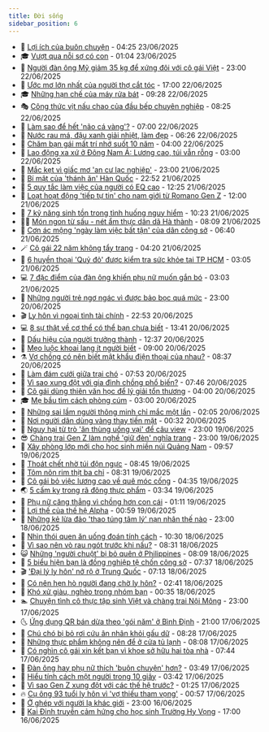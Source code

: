 ```yaml
---
title: Đời sống
sidebar_position: 6
---
```


<!-- vnexpress-doi-song:START -->
- 🚀 [Lợi ích của buôn chuyện](https://vnexpress.net/loi-ich-cua-buon-chuyen-4904795.html) - 04:25 23/06/2025
- 🎓 [Vượt qua nỗi sợ có con](https://vnexpress.net/vuot-qua-noi-so-co-con-4904785.html) - 01:04 23/06/2025
- 🚦 [Người đàn ông Mỹ giảm 35 kg để xứng đôi với cô gái Việt](https://vnexpress.net/nguoi-dan-ong-my-giam-35-kg-de-xung-doi-voi-co-gai-viet-4899547.html) - 23:00 22/06/2025
- 🦣 [Ước mơ lớn nhất của người thợ cắt tóc](https://vnexpress.net/uoc-mo-lon-nhat-cua-nguoi-tho-cat-toc-4904509.html) - 17:00 22/06/2025
- 🎓 [Những hạn chế của máy rửa bát](https://vnexpress.net/nhung-han-che-cua-may-rua-bat-4474067.html) - 09:28 22/06/2025
- 🎭 [Công thức vịt nấu chao của đầu bếp chuyên nghiệp](https://vnexpress.net/doi-song-cooking-vit-nau-chao-4480425.html) - 08:25 22/06/2025
- 🦅 [Làm sao để hết &#39;não cá vàng&#39;?](https://vnexpress.net/lam-sao-de-het-nao-ca-vang-4904589.html) - 07:00 22/06/2025
- 🎃 [Nước rau má, đậu xanh giải nhiệt, làm đẹp](https://vnexpress.net/doi-song-cooking-nuoc-rau-ma-dau-xanh-4479309.html) - 06:26 22/06/2025
- 💪 [Chăm bạn gái mất trí nhớ suốt 10 năm](https://vnexpress.net/cham-ban-gai-mat-tri-nho-suot-10-nam-4904652.html) - 04:00 22/06/2025
- 🐻 [Lao động xa xứ ở Đông Nam Á: Lương cao, túi vẫn rỗng](https://vnexpress.net/lao-dong-xa-xu-o-dong-nam-a-luong-cao-tui-van-rong-4904514.html) - 03:00 22/06/2025
- 🧠 [Mắc kẹt vì giấc mơ &#39;an cư lạc nghiệp&#39;](https://vnexpress.net/mac-ket-vi-giac-mo-an-cu-lac-nghiep-4904555.html) - 23:00 21/06/2025
- 🐘 [Bí mật của &#39;thánh ăn&#39; Hàn Quốc](https://vnexpress.net/bi-mat-cua-thanh-an-han-quoc-4904483.html) - 22:52 21/06/2025
- 👹 [5 quy tắc làm việc của người có EQ cao](https://vnexpress.net/5-quy-tac-lam-viec-cua-nguoi-co-eq-cao-4473695.html) - 12:25 21/06/2025
- 💂 [Loạt hoạt động &#39;tiếp tự tin&#39; cho nam giới từ Romano Gen Z](https://vnexpress.net/loat-hoat-dong-tiep-tu-tin-cho-nam-gioi-tu-romano-gen-z-4903843.html) - 12:00 21/06/2025
- 🦍 [7 kỹ năng sinh tồn trong tình huống nguy hiểm](https://vnexpress.net/7-ky-nang-sinh-ton-trong-tinh-huong-nguy-hiem-4477133.html) - 10:23 21/06/2025
- 🧑‍🏫 [Món ngon từ sấu - nét ẩm thực dân dã Hà thành](https://vnexpress.net/doi-song-cooking-mon-ngon-tu-sau-4482052.html) - 08:09 21/06/2025
- 🧰 [Cơn ác mộng &#39;ngày làm việc bất tận&#39; của dân công sở](https://vnexpress.net/con-ac-mong-ngay-lam-viec-bat-tan-cua-dan-cong-so-4904468.html) - 06:40 21/06/2025
- 🪄 [Cô gái 22 năm không tẩy trang](https://vnexpress.net/co-gai-22-nam-khong-tay-trang-4904363.html) - 04:20 21/06/2025
- 🐲 [6 huyền thoại &#39;Quỷ đỏ&#39; được kiểm tra sức khỏe tại TP HCM](https://vnexpress.net/6-huyen-thoai-quy-do-duoc-kiem-tra-suc-khoe-tai-tp-hcm-4904347.html) - 03:05 21/06/2025
- 💻 [7 đặc điểm của đàn ông khiến phụ nữ muốn gắn bó](https://vnexpress.net/7-dac-diem-cua-dan-ong-khien-phu-nu-muon-gan-bo-4903416.html) - 03:03 21/06/2025
- 🐘 [Những người trẻ ngơ ngác vì được bảo bọc quá mức](https://vnexpress.net/nhung-nguoi-tre-ngo-ngac-vi-duoc-bao-boc-qua-muc-4903173.html) - 23:00 20/06/2025
- 🎬 [Ly hôn vì ngoại tình tài chính](https://vnexpress.net/ly-hon-vi-ngoai-tinh-tai-chinh-4903913.html) - 22:53 20/06/2025
- 💻 [8 sự thật về cơ thể có thể bạn chưa biết](https://vnexpress.net/8-su-that-ve-co-the-co-the-ban-chua-biet-4477560.html) - 13:41 20/06/2025
- 🧰 [Dấu hiệu của người trưởng thành](https://vnexpress.net/dau-hieu-cua-nguoi-truong-thanh-4480842.html) - 12:37 20/06/2025
- 🫣 [Mẹo luộc khoai lang ít người biết](https://vnexpress.net/meo-luoc-khoai-lang-it-nguoi-biet-4903327.html) - 09:00 20/06/2025
- ⚗️ [Vợ chồng có nên biết mật khẩu điện thoại của nhau?](https://vnexpress.net/vo-chong-co-nen-biet-mat-khau-dien-thoai-cua-nhau-4903909.html) - 08:37 20/06/2025
- 🌊 [Làm đám cưới giữa trại chó](https://vnexpress.net/lam-dam-cuoi-giua-trai-cho-4903907.html) - 07:53 20/06/2025
- 💃 [Vì sao xung đột với gia đình chồng phổ biến?](https://vnexpress.net/vi-sao-xung-dot-voi-gia-dinh-chong-pho-bien-4903914.html) - 07:46 20/06/2025
- 🦆 [Cô gái dùng thiên văn học để lý giải tổn thương](https://vnexpress.net/co-gai-dung-thien-van-hoc-de-ly-giai-ton-thuong-4903658.html) - 04:00 20/06/2025
- 🎓 [Mẹ bầu tìm cách phòng cúm](https://vnexpress.net/me-bau-tim-cach-phong-cum-4903957.html) - 03:00 20/06/2025
- 💪 [Những sai lầm người thông minh chỉ mắc một lần](https://vnexpress.net/nhung-sai-lam-nguoi-thong-minh-chi-mac-mot-lan-4903911.html) - 02:05 20/06/2025
- 🤔 [Nơi người dân dùng vàng thay tiền mặt](https://vnexpress.net/noi-nguoi-dan-dung-vang-thay-tien-mat-4903916.html) - 00:32 20/06/2025
- 🧰 [Nguy hại từ trò &#39;ăn thùng uống vại&#39; để câu view](https://vnexpress.net/nguy-hai-tu-tro-an-thung-uong-vai-de-cau-view-4903761.html) - 23:00 19/06/2025
- 😎 [Chàng trai Gen Z làm nghề &#39;giữ đèn&#39; nghĩa trang](https://vnexpress.net/chang-trai-gen-z-lam-nghe-giu-den-nghia-trang-4903246.html) - 23:00 19/06/2025
- 🌮 [Xây phòng lớp mới cho học sinh miền núi Quảng Nam](https://vnexpress.net/xay-phong-lop-moi-cho-hoc-sinh-mien-nui-quang-nam-4903817.html) - 09:57 19/06/2025
- 🧠 [Thoát chết nhờ túi độn ngực](https://vnexpress.net/thoat-chet-nho-tui-don-nguc-4903661.html) - 08:45 19/06/2025
- 🎡 [Tôm nõn rim thịt ba chỉ](https://vnexpress.net/tom-non-rim-thit-ba-chi-4903313.html) - 08:31 19/06/2025
- 🎡 [Cô gái bỏ việc lương cao về quê móc cống](https://vnexpress.net/co-gai-bo-viec-luong-cao-ve-que-moc-cong-4903621.html) - 04:35 19/06/2025
- 🌏 [5 cấm kỵ trong rã đông thực phẩm](https://vnexpress.net/5-cam-ky-trong-ra-dong-thuc-pham-4899585.html) - 03:34 19/06/2025
- 🐻 [Phụ nữ căng thẳng vì chồng hơn con cái](https://vnexpress.net/phu-nu-cang-thang-vi-chong-hon-con-cai-4903185.html) - 01:11 19/06/2025
- 💂 [Lợi thế của thế hệ Alpha](https://vnexpress.net/loi-the-cua-the-he-alpha-4903510.html) - 00:59 19/06/2025
- 🥸 [Những kẻ lừa đảo &#39;thao túng tâm lý&#39; nạn nhân thế nào](https://vnexpress.net/nhung-ke-lua-dao-thao-tung-tam-ly-nan-nhan-the-nao-4902901.html) - 23:00 18/06/2025
- 🌋 [Nhìn thói quen ăn uống đoán tính cách](https://vnexpress.net/nhin-thoi-quen-an-uong-doan-tinh-cach-4903358.html) - 10:30 18/06/2025
- 🦩 [Vì sao nên vò rau ngót trước khi nấu?](https://vnexpress.net/vi-sao-nen-vo-rau-ngot-truoc-khi-nau-4903307.html) - 08:31 18/06/2025
- 😺 [Những &#39;người chuột&#39; bị bỏ quên ở Philippines](https://vnexpress.net/nhung-nguoi-chuot-bi-bo-quen-o-philippines-4899877.html) - 08:09 18/06/2025
- 🐻 [5 biểu hiện bạn là đồng nghiệp tệ chốn công sở](https://vnexpress.net/5-bieu-hien-ban-la-dong-nghiep-te-chon-cong-so-4903196.html) - 07:37 18/06/2025
- 🎬 [&#39;Đại lý ly hôn&#39; nở rộ ở Trung Quốc](https://vnexpress.net/dai-ly-ly-hon-no-ro-o-trung-quoc-4903244.html) - 07:13 18/06/2025
- 🎊 [Có nên hẹn hò người đang chờ ly hôn?](https://vnexpress.net/co-nen-hen-ho-nguoi-dang-cho-ly-hon-4898837.html) - 02:41 18/06/2025
- 💄 [Khó xử giàu, nghèo trong nhóm bạn](https://vnexpress.net/kho-xu-giau-ngheo-trong-nhom-ban-4896079.html) - 00:35 18/06/2025
- 🏊 [Chuyện tình cô thực tập sinh Việt và chàng trai Nội Mông](https://vnexpress.net/chuyen-tinh-co-thuc-tap-sinh-viet-va-chang-trai-noi-mong-4897706.html) - 23:00 17/06/2025
- 🌜 [Ứng dụng QR bán dừa theo &#39;gói năm&#39; ở Bình Định](https://vnexpress.net/ung-dung-qr-ban-dua-theo-goi-nam-o-binh-dinh-4903381.html) - 21:00 17/06/2025
- 🤡 [Chú chó bị bỏ rơi cứu ân nhân khỏi gấu dữ](https://vnexpress.net/chu-cho-bi-bo-roi-cuu-an-nhan-khoi-gau-du-4899972.html) - 08:28 17/06/2025
- 🥰 [Những thực phẩm không nên để ở cửa tủ lạnh](https://vnexpress.net/nhung-thuc-pham-khong-nen-de-o-cua-tu-lanh-4899095.html) - 08:08 17/06/2025
- 🦍 [Có nghìn cô gái xin kết bạn vì khoe sở hữu hai tòa nhà](https://vnexpress.net/co-nghin-co-gai-xin-ket-ban-vi-khoe-so-huu-hai-toa-nha-4899373.html) - 07:44 17/06/2025
- 🫣 [Đàn ông hay phụ nữ thích &#39;buôn chuyện&#39; hơn?](https://vnexpress.net/dan-ong-hay-phu-nu-thich-buon-chuyen-hon-4899337.html) - 03:49 17/06/2025
- 🚦 [Hiểu tính cách một người trong 10 giây](https://vnexpress.net/hieu-tinh-cach-mot-nguoi-trong-10-giay-4899126.html) - 03:42 17/06/2025
- 🐘 [Vì sao Gen Z xung đột với các thế hệ trước?](https://vnexpress.net/vi-sao-gen-z-xung-dot-voi-cac-the-he-truoc-4898822.html) - 01:25 17/06/2025
- 🔥 [Cụ ông 93 tuổi ly hôn vì &#39;vợ thiếu tham vọng&#39;](https://vnexpress.net/cu-ong-93-tuoi-ly-hon-vi-vo-thieu-tham-vong-4899553.html) - 00:57 17/06/2025
- 🎃 [Ở ghép với người lạ khác giới](https://vnexpress.net/o-ghep-voi-nguoi-la-khac-gioi-4899571.html) - 23:00 16/06/2025
- 🥳 [Kai Đinh truyền cảm hứng cho học sinh Trường Hy Vọng](https://vnexpress.net/kai-dinh-truyen-cam-hung-cho-hoc-sinh-truong-hy-vong-4899633.html) - 17:00 16/06/2025<!-- vnexpress-doi-song:END -->
